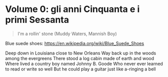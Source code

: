 # Volume 0: gli anni Cinquanta e i primi Sessanta

> I'm a rollin' stone (Muddy Waters, Mannish Boy)

Blue suede shoes: https://en.wikipedia.org/wiki/Blue_Suede_Shoes




Deep down in Louisiana close to New Orleans
Way back up in the woods among the evergreens
There stood a log cabin made of earth and wood
Where lived a country boy named Johnny B. Goode
Who never ever learned to read or write so well
But he could play a guitar just like a-ringing a bell
